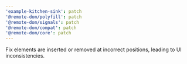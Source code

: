 ```yaml
---
'example-kitchen-sink': patch
'@remote-dom/polyfill': patch
'@remote-dom/signals': patch
'@remote-dom/compat': patch
'@remote-dom/core': patch
---
```


Fix elements are inserted or removed at incorrect positions, leading to UI inconsistencies.
